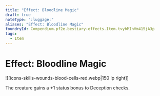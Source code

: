 ```yaml
---
title: "Effect: Bloodline Magic"
draft: true
noteType: ":luggage:"
aliases: "Effect: Bloodline Magic"
foundryId: Compendium.pf2e.bestiary-effects.Item.tvybMInVm415jA3p
tags:
  - Item
---
```


# Effect: Bloodline Magic
![[icons-skills-wounds-blood-cells-red.webp|150 lp right]]

The creature gains a +1 status bonus to Deception checks.
